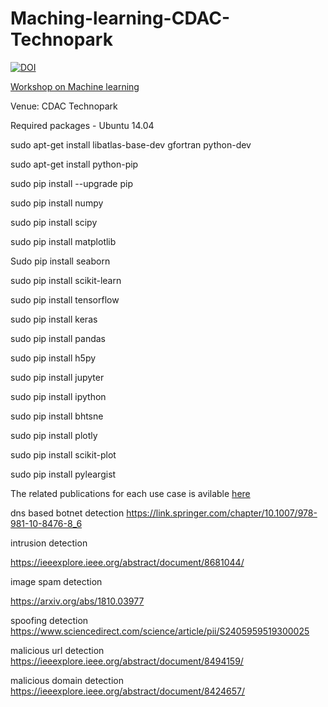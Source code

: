 # Maching-learning-CDAC-Technopark

<a href="https://zenodo.org/badge/latestdoi/193062403"><img src="https://zenodo.org/badge/193062403.svg" alt="DOI"></a>

<a href="http://www.krc-t.in/index.php/machine-learning-workshop#speaker">Workshop on Machine learning </a>

Venue: CDAC Technopark

Required packages - Ubuntu 14.04

sudo apt-get install libatlas-base-dev gfortran python-dev

sudo apt-get install python-pip

sudo pip install --upgrade pip

sudo pip install numpy

sudo pip install scipy

sudo pip install matplotlib

Sudo pip install seaborn

sudo pip install scikit-learn

sudo pip install tensorflow

sudo pip install keras

sudo pip install pandas

sudo pip install h5py

sudo pip install jupyter

sudo pip install ipython

sudo pip install bhtsne

sudo pip install plotly

sudo pip install scikit-plot

sudo pip install pyleargist

The related publications for each use case is avilable [here](https://scholar.google.co.in/citations?user=oIYw0LQAAAAJ&hl=en&oi=ao)

dns based botnet detection
https://link.springer.com/chapter/10.1007/978-981-10-8476-8_6 

intrusion detection

https://ieeexplore.ieee.org/abstract/document/8681044/

image spam detection

https://arxiv.org/abs/1810.03977

spoofing detection
https://www.sciencedirect.com/science/article/pii/S2405959519300025

malicious url detection
https://ieeexplore.ieee.org/abstract/document/8494159/

malicious domain detection
https://ieeexplore.ieee.org/abstract/document/8424657/
 
